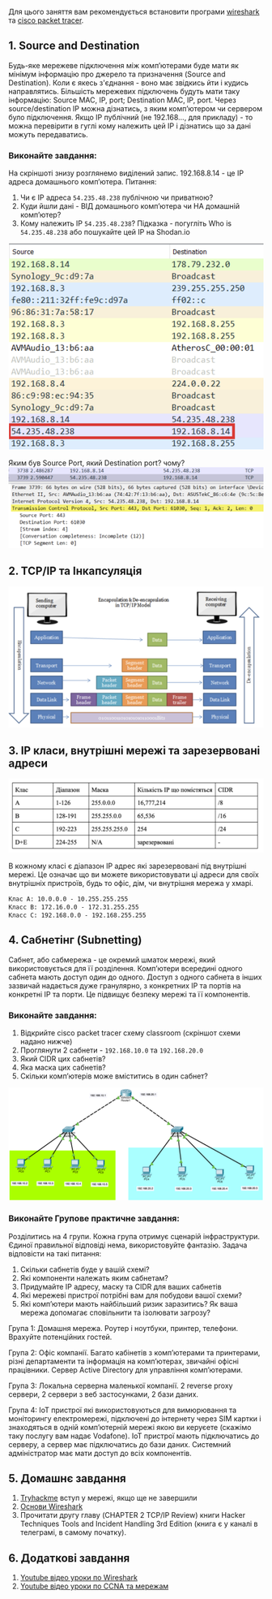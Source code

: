 Для цього заняття вам рекомендується встановити програми [wireshark](https://www.wireshark.org/download.html) та [cisco packet tracer](https://www.netacad.com/courses/packet-tracer).

## 1. Source and Destination
Будь-яке мережеве підключення між комп’ютерами буде мати як мінімум інформацію про джерело та призначення (Source and Destination). Коли є якесь з'єднання - воно має звідкись йти і кудись направлятись. Більшість мережевих підключень будуть мати таку інформацію: Source MAC, IP, port; Destination MAC, IP, port. 
Через source/destination IP можна дізнатись, з яким комп’ютером чи сервером було підключення. Якщо IP публічний (не 192.168…, для прикладу) - то можна перевірити в гуглі кому належить цей IP і дізнатись що за дані можуть передаватись. 

### Виконайте завдання:
На скріншоті знизу розглянемо виділений запис. 192.168.8.14 - це IP адреса домашнього комп’ютера. Питання:
1. Чи є IP адреса `54.235.48.238` публічною чи приватною?
2. Куди йшли дані - ВІД домашнього комп’ютера чи НА домашній комп’ютер?
3. Кому належить IP `54.235.48.238`? Підказка - погугліть Who is `54.235.48.238` або пошукайте цей IP на Shodan.io

![wireshark image](https://github.com/sarin00/Course1-Intro-to-Cybersecruity/blob/main/%D1%8F%D0%94%D0%BE%D0%B4%D0%B0%D1%82%D0%BA%D0%BE%D0%B2%D1%96%20%D0%BC%D0%B0%D1%82%D0%B5%D1%80%D1%96%D0%B0%D0%BB%D0%B8/wireshark_1.png)

Яким був Source Port, який Destination port? чому?
![wireshark image2](https://github.com/sarin00/Course1-Intro-to-Cybersecruity/blob/main/%D1%8F%D0%94%D0%BE%D0%B4%D0%B0%D1%82%D0%BA%D0%BE%D0%B2%D1%96%20%D0%BC%D0%B0%D1%82%D0%B5%D1%80%D1%96%D0%B0%D0%BB%D0%B8/wireshark_2.png)

## 2. TCP/IP та Інкапсуляція
![Інкапсуляція](https://github.com/sarin00/Course1-Intro-to-Cybersecruity/blob/main/%D1%8F%D0%94%D0%BE%D0%B4%D0%B0%D1%82%D0%BA%D0%BE%D0%B2%D1%96%20%D0%BC%D0%B0%D1%82%D0%B5%D1%80%D1%96%D0%B0%D0%BB%D0%B8/encapsulation.png)

## 3. IP класи, внутрішні мережі та зарезервовані адреси
![IP classes](https://github.com/sarin00/Course1-Intro-to-Cybersecruity/blob/main/%D1%8F%D0%94%D0%BE%D0%B4%D0%B0%D1%82%D0%BA%D0%BE%D0%B2%D1%96%20%D0%BC%D0%B0%D1%82%D0%B5%D1%80%D1%96%D0%B0%D0%BB%D0%B8/IP_classes.png)

В кожному класі є діапазон IP адрес які зарезервовані під внутрішні мережі. Це означає що ви можете використовувати ці адреси для своїх внутрішніх пристроїв, будь то офіс, дім, чи внутрішня мережа у хмарі.

```
Клас А: 10.0.0.0 - 10.255.255.255
Класс B: 172.16.0.0 - 172.31.255.255
Класс С: 192.168.0.0 - 192.168.255.255
```

## 4. Сабнетінг (Subnetting)
Сабнет, або сабмережа - це окремий шматок мережі, який використовується для її розділення. Компʼютери всередині одного сабнета мають доступ один до одного. Доступ з одного сабнета в інших зазвичай надається дуже гранулярно, з конкретних IP та портів на конкретні IP та порти. Це підвищує безпеку мережі та її компонентів.

### Виконайте завдання:
1. Відкрийте cisco packet tracer схему classroom (скріншот схеми надано нижче)
2. Проглянути 2 сабнети - `192.168.10.0` та `192.168.20.0`
3. Який CIDR цих сабнетів?
4. Яка маска цих сабнетів?
5. Скільки компʼютерів може вміститись в один сабнет?

![classroom](https://github.com/sarin00/Course1-Intro-to-Cybersecruity/blob/main/%D1%8F%D0%94%D0%BE%D0%B4%D0%B0%D1%82%D0%BA%D0%BE%D0%B2%D1%96%20%D0%BC%D0%B0%D1%82%D0%B5%D1%80%D1%96%D0%B0%D0%BB%D0%B8/classroom.png)

### Виконайте Групове практичне завдання:
Розділитись на 4 групи. Кожна група отримує сценарій інфраструктури. Єдиної правильної відповіді нема, використовуйте фантазію. Задача відповісти на такі питання:
1. Скільки сабнетів буде у вашій схемі?
2. Які компоненти належать яким сабнетам?
3. Придумайте IP адресу, маску та CIDR для ваших сабнетів
4. Які мережеві пристрої потрібні вам для побудови вашої схеми?
5. Які компʼютери мають найбільший ризик заразитись? Як ваша мережа допомагає сповільнити та ізолювати загрозу? 

Група 1:
Домашня мережа. Роутер і ноутбуки, принтер, телефони. Врахуйте потенційних гостей.

Група 2:
Офіс компанії. Багато кабінетів з компʼютерами та принтерами, різні департаменти та інформація на компʼютерах, звичайні офісні працівники. Сервер Active Directory для управління компʼютерами.

Група 3:
Локальна серверна маленької компанії. 2 reverse proxy сервери, 2 сервери з веб застосунками, 2 бази даних.

Група 4:
IoT пристрої які використовуються для вимюрювання та моніторингу електромережі, підключені до інтернету через SIM картки і знаходяться в одній компʼютерній мережі якою ви керуєете (скажімо таку послугу вам надає Vodafone). IoT пристрої мають підключатись до серверу, а сервер має підключатись до бази даних. Системний адміністратор має мати доступ до всіх компонентів. 

## 5. Домашнє завдання
1. [Tryhackme](https://tryhackme.com/room/introtonetworking) вступ у мережі, якщо ще не завершили
2. [Основи Wireshark](https://tryhackme.com/room/wiresharkthebasics)
3. Прочитати другу главу (CHAPTER 2 TCP/IP Review) книги Hacker Techniques Tools and Incident Handling 3rd Edition (книга є у каналі в телеграмі, в самому початку).

## 6. Додаткові завдання
1. [Youtube відео уроки по Wireshark](https://www.youtube.com/watch?v=nWvscuxqais&list=PLW8bTPfXNGdC5Co0VnBK1yVzAwSSphzpJ&index=2)
2. [Youtube відео уроки по CCNA та мережам](https://www.youtube.com/watch?v=S7MNX_UD7vY&list=PLIhvC56v63IJVXv0GJcl9vO5Z6znCVb1P)

